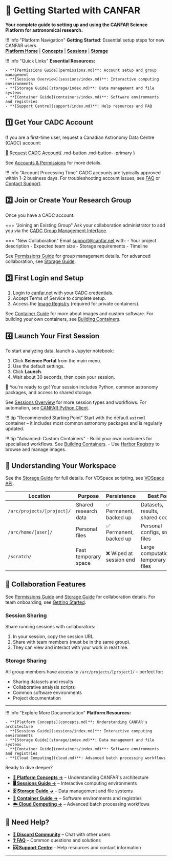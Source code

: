 

# 🚀 Getting Started with CANFAR

**Your complete guide to setting up and using the CANFAR Science Platform for astronomical research.**

!!! info "Platform Navigation"
    **Getting Started**: Essential setup steps for new CANFAR users.  
    **[Platform Home](home.md)** | **[Concepts](concepts.md)** | **[Sessions](sessions/index.md)** | **[Storage](storage/index.md)**

!!! info "Quick Links"
    **Essential Resources:**
    
    - **[Permissions Guide](permissions.md)**: Account setup and group management
    - **[Sessions Overview](sessions/index.md)**: Interactive computing environments
    - **[Storage Guide](storage/index.md)**: Data management and file systems
    - **[Container Guide](containers/index.md)**: Software environments and registries
    - **[Support Centre](support/index.md)**: Help resources and FAQ


## 1️⃣ Get Your CADC Account

If you are a first-time user, request a Canadian Astronomy Data Centre (CADC) account:

[🔗 Request CADC Account](https://www.cadc-ccda.hia-iha.nrc-cnrc.gc.ca/en/auth/request.html){ .md-button .md-button--primary }

See [Accounts & Permissions](accounts.md) for more details.


!!! info "Account Processing Time"
    CADC accounts are typically approved within 1–2 business days.
    For troubleshooting account issues, see [FAQ](support/faq.md) or [Contact Support](support/index.md).



## 2️⃣ Join or Create Your Research Group

Once you have a CADC account:

=== "Joining an Existing Group"
    Ask your collaboration administrator to add you via the [CADC Group Management Interface](https://www.cadc-ccda.hia-iha.nrc-cnrc.gc.ca/en/groups/).

=== "New Collaboration"
    Email [support@canfar.net](mailto:support@canfar.net) with:
    - Your project description
    - Expected team size
    - Storage requirements
    - Timeline


See [Permissions Guide](permissions.md) for group management details. For advanced collaboration, see [Storage Guide](storage/index.md).


## 3️⃣ First Login and Setup

1. Login to [canfar.net](https://www.canfar.net) with your CADC credentials.
2. Accept Terms of Service to complete setup.
3. Access the [Image Registry](https://images.canfar.net) (required for private containers).


See [Container Guide](containers/index.md) for more about images and custom software. For building your own containers, see [Building Containers](containers/build.md).


## 4️⃣ Launch Your First Session

To start analyzing data, launch a Jupyter notebook:

1. Click **Science Portal** from the main menu.
2. Use the default settings.
3. Click **Launch**.
4. Wait about 30 seconds, then open your session.

🎉 You're ready to go! Your session includes Python, common astronomy packages, and access to shared storage.


See [Sessions Overview](sessions/index.md) for more session types and workflows. For automation, see [CANFAR Python Client](../client/home.md).


!!! tip "Recommended Starting Point"
    Start with the default `astroml` container – it includes most common astronomy packages and is regularly updated.

!!! tip "Advanced: Custom Containers"
    - Build your own containers for specialised workflows. See [Building Containers](containers/build.md).
    - Use [Harbor Registry](https://images.canfar.net/) to browse and manage images.



## 📁 Understanding Your Workspace


See the [Storage Guide](storage/index.md) for full details. For VOSpace scripting, see [VOSpace API](storage/vospace.md).

| Location | Purpose | Persistence | Best For |
|----------|---------|-------------|----------|
| `/arc/projects/[project]/` | Shared research data | ✅ Permanent, backed up | Datasets, results, shared code |
| `/arc/home/[user]/` | Personal files | ✅ Permanent, backed up | Personal configs, small files |
| `/scratch/` | Fast temporary space | ❌ Wiped at session end | Large computations, temporary files |



## 🤝 Collaboration Features


See [Permissions Guide](permissions.md) and [Storage Guide](storage/index.md) for collaboration details. For team onboarding, see [Getting Started](get-started.md).

### Session Sharing

Share running sessions with collaborators:

1. In your session, copy the session URL.
2. Share with team members (must be in the same group).
3. They can view and interact with your work in real time.

### Storage Sharing

All group members have access to `/arc/projects/[project]/` – perfect for:

- Sharing datasets and results
- Collaborative analysis scripts
- Common software environments
- Project documentation




---

!!! info "Explore More Documentation"
    **Platform Resources:**
    
    - **[Platform Concepts](concepts.md)**: Understanding CANFAR's architecture
    - **[Sessions Guide](sessions/index.md)**: Interactive computing environments
    - **[Storage Guide](storage/index.md)**: Data management and file systems
    - **[Container Guide](containers/index.md)**: Software environments and registries
    - **[Cloud Computing](cloud.md)**: Advanced batch processing workflows

Ready to dive deeper?

- **[📖 Platform Concepts →](concepts.md)** – Understanding CANFAR's architecture
- **[🖥️ Sessions Guide →](sessions/index.md)** – Interactive computing environments
- **[🗄️ Storage Guide →](storage/index.md)** – Data management and file systems
- **[🐳 Container Guide →](containers/index.md)** – Software environments and registries
- **[☁️ Cloud Computing →](cloud.md)** – Advanced batch processing workflows



## 💬 Need Help?

- **[💬 Discord Community](https://discord.gg/vcCQ8QBvBa)** – Chat with other users
- **[❓ FAQ](support/faq.md)** – Common questions and solutions
- **[🆘 Support Centre](support/index.md)** – Help resources and contact information

---



